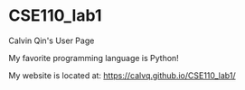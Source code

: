 # CSE110_lab1

Calvin Qin's User Page

My favorite programming language is Python!

My website is located at: https://calvq.github.io/CSE110_lab1/